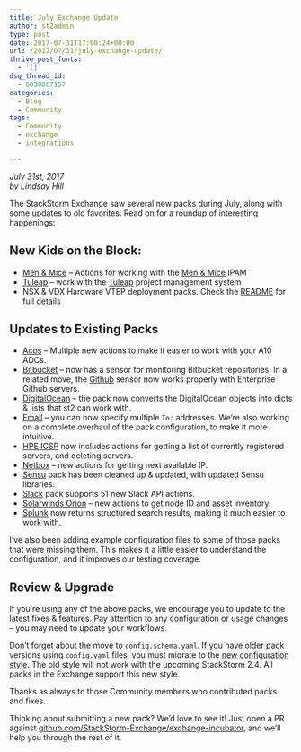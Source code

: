 ```yaml
---
title: July Exchange Update
author: st2admin
type: post
date: 2017-07-31T17:00:24+00:00
url: /2017/07/31/july-exchange-update/
thrive_post_fonts:
  - '[]'
dsq_thread_id:
  - 6030867157
categories:
  - Blog
  - Community
tags:
  - Community
  - exchange
  - integrations

---
```

_July 31st, 2017_  
_by Lindsay Hill_

The StackStorm Exchange saw several new packs during July, along with some updates to old favorites. Read on for a roundup of interesting happenings:

<!--more-->

## New Kids on the Block:

  * [Men & Mice][1] &#8211; Actions for working with the [Men & Mice][2] IPAM
  * [Tuleap][3] &#8211; work with the [Tuleap][4] project management system
  * NSX & VDX Hardware VTEP deployment packs. Check the [README][5] for full details

## Updates to Existing Packs

  * [Acos][6] &#8211; Multiple new actions to make it easier to work with your A10 ADCs.
  * [Bitbucket][7] &#8211; now has a sensor for monitoring Bitbucket repositories. In a related move, the [Github][8] sensor now works properly with Enterprise Github servers.
  * [DigitalOcean][9] &#8211; the pack now converts the DigitalOcean objects into dicts & lists that st2 can work with.
  * [Email][10] &#8211; you can now specify multiple `To:` addresses. We’re also working on a complete overhaul of the pack configuration, to make it more intuitive.
  * [HPE ICSP][11] now includes actions for getting a list of currently registered servers, and deleting servers.
  * [Netbox][12] &#8211; new actions for getting next available IP.
  * [Sensu][13] pack has been cleaned up & updated, with updated Sensu libraries. 
  * [Slack][14] pack supports 51 new Slack API actions.
  * [Solarwinds Orion][15] &#8211; new actions to get node ID and asset inventory.
  * [Splunk][16] now returns structured search results, making it much easier to work with.

I’ve also been adding example configuration files to some of those packs that were missing them. This makes it a little easier to understand the configuration, and it improves our testing coverage.

## Review & Upgrade

If you’re using any of the above packs, we encourage you to update to the latest fixes & features. Pay attention to any configuration or usage changes &#8211; you may need to update your workflows.

Don’t forget about the move to `config.schema.yaml`. If you have older pack versions using `config.yaml` files, you must migrate to the [new configuration style][17]. The old style will not work with the upcoming StackStorm 2.4. All packs in the Exchange support this new style.

Thanks as always to those Community members who contributed packs and fixes.

Thinking about submitting a new pack? We’d love to see it! Just open a PR against [github.com/StackStorm-Exchange/exchange-incubator][18], and we’ll help you through the rest of it.

 [1]: https://github.com/StackStorm-Exchange/stackstorm-menandmice
 [2]: https://www.menandmice.com/products/ip-address-management/
 [3]: https://github.com/StackStorm-Exchange/stackstorm-tuleap
 [4]: https://tuleap.org
 [5]: https://github.com/StackStorm-Exchange/stackstorm-nsx_vtep/blob/master/README.md
 [6]: https://github.com/StackStorm-Exchange/stackstorm-acos
 [7]: https://github.com/StackStorm-Exchange/stackstorm-bitbucket
 [8]: https://github.com/StackStorm-Exchange/stackstorm-github
 [9]: https://github.com/StackStorm-Exchange/stackstorm-digitalocean
 [10]: https://github.com/StackStorm-Exchange/stackstorm-email
 [11]: https://github.com/StackStorm-Exchange/stackstorm-hpe_icsp
 [12]: https://github.com/StackStorm-Exchange/stackstorm-netbox
 [13]: https://github.com/StackStorm-Exchange/stackstorm-sensu
 [14]: https://github.com/StackStorm-Exchange/stackstorm-slack
 [15]: https://github.com/StackStorm-Exchange/stackstorm-orion
 [16]: https://github.com/StackStorm-Exchange/stackstorm-splunk
 [17]: https://docs.stackstorm.com/reference/pack_configs.html
 [18]: https://github.com/StackStorm-Exchange/exchange-incubator